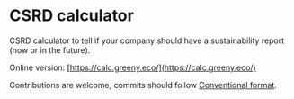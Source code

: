 # CSRD calculator

CSRD calculator to tell if your company should have a sustainability report (now or in the future).

Online version: [https://calc.greeny.eco/](https://calc.greeny.eco/)

Contributions are welcome, commits should follow [Conventional format](https://www.conventionalcommits.org/en/v1.0.0/).
